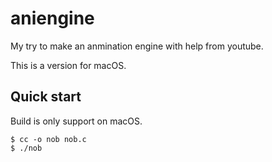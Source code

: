 # aniengine

My try to make an anmination engine with help from youtube.

This is a version for macOS.

## Quick start

Build is only support on macOS.

```console
$ cc -o nob nob.c 
$ ./nob
```


